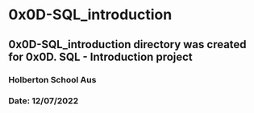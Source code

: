 # 0x0D-SQL_introduction
## 0x0D-SQL_introduction directory was created for 0x0D. SQL - Introduction project
### Holberton School Aus
### Date: 12/07/2022